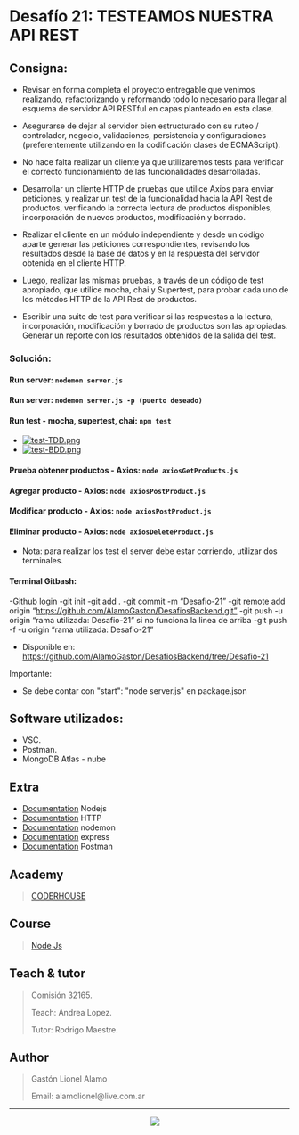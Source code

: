 # Desafío 21: TESTEAMOS NUESTRA API REST

## Consigna:

- Revisar en forma completa el proyecto entregable que venimos realizando, refactorizando y reformando todo lo necesario para llegar al esquema de servidor API RESTful en capas planteado en esta clase.

- Asegurarse de dejar al servidor bien estructurado con su ruteo / controlador, negocio, validaciones, persistencia y configuraciones (preferentemente utilizando en la codificación clases de ECMAScript).

- No hace falta realizar un cliente ya que utilizaremos tests para verificar el correcto funcionamiento de las funcionalidades desarrolladas.

- Desarrollar un cliente HTTP de pruebas que utilice Axios para enviar peticiones, y realizar un test de la funcionalidad hacia la API Rest de productos, verificando la correcta lectura de productos disponibles, incorporación de nuevos productos, modificación y borrado.

- Realizar el cliente en un módulo independiente y desde un código aparte generar las peticiones correspondientes, revisando los resultados desde la base de datos y en la respuesta del servidor obtenida en el cliente HTTP.

- Luego, realizar las mismas pruebas, a través de un código de test apropiado, que utilice mocha, chai y Supertest, para probar cada uno de los métodos HTTP de la API Rest de productos.

- Escribir una suite de test para verificar si las respuestas a la lectura, incorporación, modificación y borrado de productos son las apropiadas. Generar un reporte con los resultados obtenidos de la salida del test.

### Solución:

#### Run server: `nodemon server.js`

#### Run server: `nodemon server.js -p (puerto deseado)`

#### Run test - mocha, supertest, chai: `npm test`

- [![test-TDD.png](https://i.postimg.cc/RZvqWXWx/test-TDD.png)](https://postimg.cc/8jnT3ddZ)
- [![test-BDD.png](https://i.postimg.cc/zv189GWY/test-BDD.png)](https://postimg.cc/CBJ38Ymc)

#### Prueba obtener productos - Axios: `node axiosGetProducts.js`

#### Agregar producto - Axios: `node axiosPostProduct.js`

#### Modificar producto - Axios: `node axiosPostProduct.js`

#### Eliminar producto - Axios: `node axiosDeleteProduct.js`

- Nota: para realizar los test el server debe estar corriendo, utilizar dos terminales.

#### Terminal Gitbash:

-Github login
-git init
-git add .
-git commit -m “Desafio-21”
-git remote add origin “https://github.com/AlamoGaston/DesafiosBackend.git”
-git push -u origin “rama utilizada: Desafio-21”
si no funciona la linea de arriba
-git push -f -u origin “rama utilizada: Desafio-21”

- Disponible en: https://github.com/AlamoGaston/DesafiosBackend/tree/Desafio-21

Importante:

- Se debe contar con "start": "node server.js" en package.json

## Software utilizados:

- VSC.
- Postman.
- MongoDB Atlas - nube

## Extra

- [Documentation](https://nodejs.org/es/) Nodejs
- [Documentation](https://es.wikipedia.org/wiki/Protocolo_de_transferencia_de_hipertexto) HTTP
- [Documentation](https://www.npmjs.com/package/nodemon) nodemon
- [Documentation](https://expressjs.com/es/) express
- [Documentation](https://www.postman.com) Postman

## Academy

> [CODERHOUSE](https://www.coderhouse.com)

## Course

> [Node Js](https://www.coderhouse.com/online/carrera-online-desarrollo-fullstack)

## Teach & tutor

> <p>Comisión 32165.</p>
> <p>Teach: Andrea Lopez.</p>
> <p>Tutor: Rodrigo Maestre.</p>

## Author

> <p>Gastón Lionel Alamo </p>
> <p>Email: alamolionel@live.com.ar </p>

---

<p align='center'>
&nbsp;&nbsp;&nbsp;&nbsp;
  <a href="https://www.linkedin.com/in/gaston-alamo-44b450212/"><img src="https://img.shields.io/badge/linkedin-%230077B5.svg?&style=for-the-badge&logo=linkedin&logoColor=white" /></a>
</p>
